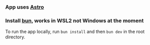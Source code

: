 ### App uses [Astro](https://docs.astro.build/en)

### Install [bun](https://bun.sh/), works in WSL2 not Windows at the moment

To run the app locally, run `bun install` and then `bun dev` in the root directory.
